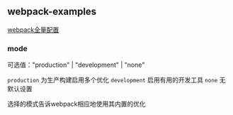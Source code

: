 ## webpack-examples

[webpack全量配置](https://www.webpackjs.com/configuration/#选项)

### mode 

可选值："production" | "development" | "none"

`production`  为生产构建启用多个优化
`development` 启用有用的开发工具
`none`        无默认设置

选择的模式告诉webpack相应地使用其内置的优化
